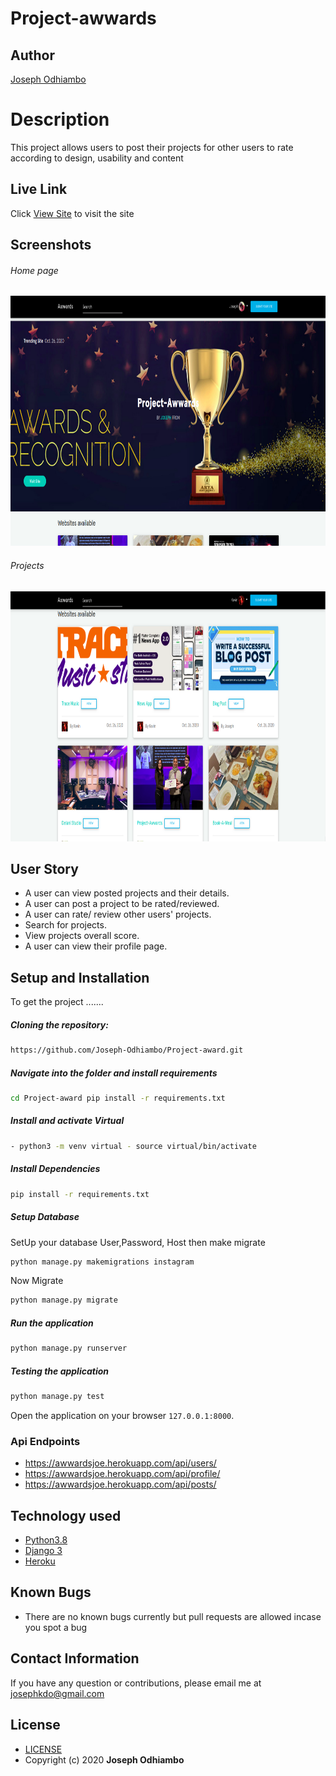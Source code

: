 # Project-awwards

## Author
[Joseph Odhiambo](https://github.com/Joseph-Odhiambo)  
  
# Description  
This project allows users to post their projects for other users to rate according to design, usability and content 
##  Live Link  
 Click [View Site](https://awwardsjoe.herokuapp.com/)  to visit the site
  
## Screenshots 
###### Home page
 
<img src="https://github.com/Joseph-Odhiambo/Project-award/blob/master/static/images/shots/landing.png?raw=true" width="800px" height="400px">
 
 ###### Projects
 <img src="https://github.com/Joseph-Odhiambo/Project-award/blob/master/static/images/shots/websites.png?raw=true" width="800px" height="400px"> 


 
## User Story  
  
* A user can view posted projects and their details.  
* A user can post a project to be rated/reviewed. 
* A user can rate/ review other users' projects.  
* Search for projects.  
* View projects overall score.
* A user can view their profile page.  
  

  
## Setup and Installation  
To get the project .......  
  
##### Cloning the repository:  
 ```bash 
 https://github.com/Joseph-Odhiambo/Project-award.git
```
##### Navigate into the folder and install requirements  
 ```bash 
cd Project-award pip install -r requirements.txt 
```
##### Install and activate Virtual  
 ```bash 
- python3 -m venv virtual - source virtual/bin/activate  
```  
##### Install Dependencies  
 ```bash 
 pip install -r requirements.txt 
```  
 ##### Setup Database  
  SetUp your database User,Password, Host then make migrate  
 ```bash 
python manage.py makemigrations instagram
 ``` 
 Now Migrate  
 ```bash 
 python manage.py migrate 
```
##### Run the application  
 ```bash 
 python manage.py runserver 
``` 
##### Testing the application  
 ```bash 
 python manage.py test 
```
Open the application on your browser `127.0.0.1:8000`.  
  
 ### Api Endpoints
 * https://awwardsjoe.herokuapp.com/api/users/
 * https://awwardsjoe.herokuapp.com/api/profile/
 * https://awwardsjoe.herokuapp.com/api/posts/
 
 
## Technology used  
  
* [Python3.8](https://www.python.org/)  
* [Django 3](https://docs.djangoproject.com/en/2.2/)  
* [Heroku](https://heroku.com)  
  
  
## Known Bugs  
* There are no known bugs currently but pull requests are allowed incase you spot a bug  
  
## Contact Information   
If you have any question or contributions, please email me at josephkdo@gmail.com  
  
## License 

* [LICENSE](LICENSE)  
* Copyright (c) 2020 **Joseph Odhiambo**